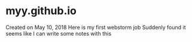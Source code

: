 # myy.github.io
Created on May 10, 2018
Here is my first webstorm job
Suddenly found it seems like I can write some notes with this
